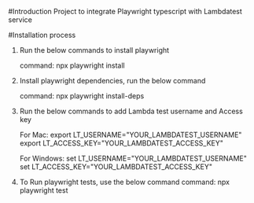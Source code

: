 #Introduction
Project to integrate Playwright typescript with Lambdatest service

#Installation process
1. Run the below commands to install playwright

    command: npx playwright install

2. Install playwright dependencies, run the below command

    command: npx playwright install-deps

3. Run the below commands to add Lambda test username and Access key

    For Mac:
    export LT_USERNAME="YOUR_LAMBDATEST_USERNAME"
    export LT_ACCESS_KEY="YOUR_LAMBDATEST_ACCESS_KEY"

    For Windows:
    set LT_USERNAME="YOUR_LAMBDATEST_USERNAME"
    set LT_ACCESS_KEY="YOUR_LAMBDATEST_ACCESS_KEY"

4. To Run playwright tests, use the below command
    command: npx playwright test
